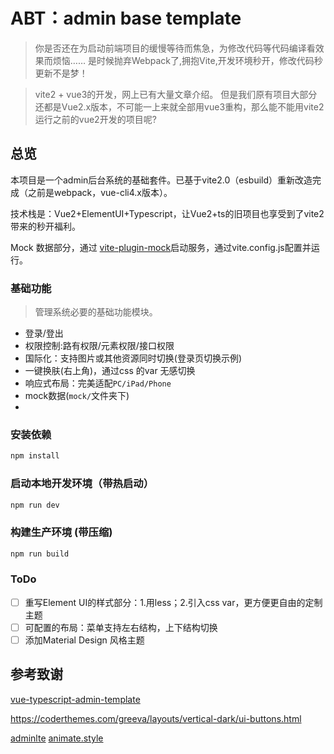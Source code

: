 # ABT：admin base template

> 你是否还在为启动前端项目的缓慢等待而焦急，为修改代码等代码编译看效果而烦恼……
> 是时候抛弃Webpack了,拥抱Vite,开发环境秒开，修改代码秒更新不是梦！

> vite2 + vue3的开发，网上已有大量文章介绍。
但是我们原有项目大部分还都是Vue2.x版本，不可能一上来就全部用vue3重构，那么能不能用vite2运行之前的vue2开发的项目呢?

## 总览

本项目是一个admin后台系统的基础套件。已基于vite2.0（esbuild）重新改造完成（之前是webpack，vue-cli4.x版本）。

技术栈是：Vue2+ElementUI+Typescript，让Vue2+ts的旧项目也享受到了vite2带来的秒开福利。

Mock 数据部分，通过 [vite-plugin-mock](https://github.com/anncwb/vite-plugin-mock)启动服务，通过vite.config.js配置并运行。

### 基础功能
> 管理系统必要的基础功能模块。

- 登录/登出
- 权限控制:路有权限/元素权限/接口权限
- 国际化：支持图片或其他资源同时切换(登录页切换示例)
- 一键换肤(右上角)，通过css 的var 无感切换
- 响应式布局：完美适配`PC/iPad/Phone`
- mock数据(`mock/`文件夹下)
- 

### 安装依赖

```bash
npm install
```
### 启动本地开发环境（带热启动）

```bash
npm run dev
```
### 构建生产环境 (带压缩)

```bash
npm run build
```

### ToDo 

- [ ] 重写Element UI的样式部分：1.用less；2.引入css var，更方便更自由的定制主题
- [ ] 可配置的布局：菜单支持左右结构，上下结构切换
- [ ] 添加Material Design 风格主题

## 参考致谢

[vue-typescript-admin-template](https://github.com/Armour/vue-typescript-admin-template/tree/minimal) 

https://coderthemes.com/greeva/layouts/vertical-dark/ui-buttons.html

[adminlte](adminlte.io)
[animate.style](https://animate.style/)